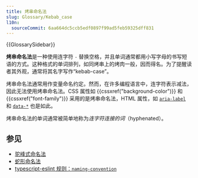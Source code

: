 ```yaml
---
title: 烤串命名法
slug: Glossary/Kebab_case
l10n:
  sourceCommit: 6aa664dc5ccb5edf0897f99ad5feb59325dff831
---
```


{{GlossarySidebar}}

**烤串命名法**是一种使用连字符 `-` 替换空格，并且单词通常都用小写字母的书写短语的方式。这种格式的单词排列，如同烤串上的烤肉一般，因而得名。为了提醒读者其外观，通常将其名字写作“kebab-case”。

烤串命名法通常用作变量命名约定。然而，在许多编程语言中，连字符表示减法，因此无法使用烤串命名法。CSS 属性如 {{cssxref("background-color")}} 和 {{cssxref("font-family")}} 采用的是烤串命名法，HTML 属性，如 [`aria-label`](/zh-CN/docs/Web/Accessibility/ARIA/Attributes/aria-label) 和 [`data-*`](/zh-CN/docs/Web/HTML/Global_attributes/data-*) 也是如此。

烤串命名法的单词通常被简单地称为*连字符连接的词*（hyphenated）。

## 参见

- [驼峰式命名法](/zh-CN/docs/Glossary/Camel_case)
- [蛇形命名法](/zh-CN/docs/Glossary/Snake_case)
- [typescript-eslint 规则：`naming-convention`](https://typescript-eslint.io/rules/naming-convention/)
